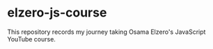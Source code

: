 # elzero-js-course
This repository records my journey taking Osama Elzero's JavaScript YouTube course.

